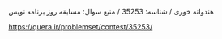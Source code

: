 هندوانه خوری / شناسه: 35253 / منبع سوال: مسابقه روز برنامه نویس

https://quera.ir/problemset/contest/35253/